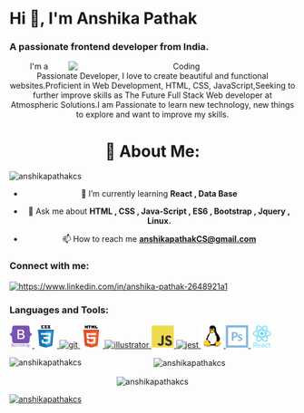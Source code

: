 <h1 align="left">Hi 👋, I'm Anshika Pathak</h1>
<h3 align="left">A passionate frontend developer from India.</h3>

<div align="center">  
<img align="right" alt="Coding" width="400" src="https://camo.githubusercontent.com/f8f2f3cc6811ee23a1cdd325286966e7b4ff8ae403328bc3cbd39984a11e748d/68747470733a2f2f63646e2e6472696262626c652e636f6d2f75736572732f333837363537342f73637265656e73686f74732f393739333034312f6769726c5f6c6170746f705f383030783630302e676966">
I'm a Passionate Developer, I love to create beautiful and functional websites.Proficient in Web Development, HTML, CSS, JavaScript,Seeking to further improve skills as The Future Full Stack Web developer at Atmospheric Solutions.I am Passionate to learn new technology, new things to explore and want to improve my skills.

# 💫 About Me:
<p align="left"> <img src="https://komarev.com/ghpvc/?username=anshikapathakcs&label=Profile%20views&color=0e75b6&style=flat" alt="anshikapathakcs" /> </p>


- 🌱 I’m currently learning **React , Data Base**

- 💬 Ask me about **HTML , CSS , Java-Script , ES6 , Bootstrap , Jquery , Linux.**

- 📫 How to reach me **anshikapathakCS@gmail.com**

<h3 align="left">Connect with me:</h3>
<p align="left">
<a href="https://linkedin.com/in/https://www.linkedin.com/in/anshika-pathak-2648921a1" target="blank"><img align="center" src="https://raw.githubusercontent.com/rahuldkjain/github-profile-readme-generator/master/src/images/icons/Social/linked-in-alt.svg" alt="https://www.linkedin.com/in/anshika-pathak-2648921a1" height="30" width="40" /></a>
</p>

<h3 align="left">Languages and Tools:</h3>
<p align="left"> <a href="https://getbootstrap.com" target="_blank" rel="noreferrer"> <img src="https://raw.githubusercontent.com/devicons/devicon/master/icons/bootstrap/bootstrap-plain-wordmark.svg" alt="bootstrap" width="40" height="40"/> </a> <a href="https://www.w3schools.com/css/" target="_blank" rel="noreferrer"> <img src="https://raw.githubusercontent.com/devicons/devicon/master/icons/css3/css3-original-wordmark.svg" alt="css3" width="40" height="40"/> </a> <a href="https://git-scm.com/" target="_blank" rel="noreferrer"> <img src="https://www.vectorlogo.zone/logos/git-scm/git-scm-icon.svg" alt="git" width="40" height="40"/> </a> <a href="https://www.w3.org/html/" target="_blank" rel="noreferrer"> <img src="https://raw.githubusercontent.com/devicons/devicon/master/icons/html5/html5-original-wordmark.svg" alt="html5" width="40" height="40"/> </a> <a href="https://www.adobe.com/in/products/illustrator.html" target="_blank" rel="noreferrer"> <img src="https://www.vectorlogo.zone/logos/adobe_illustrator/adobe_illustrator-icon.svg" alt="illustrator" width="40" height="40"/> </a> <a href="https://developer.mozilla.org/en-US/docs/Web/JavaScript" target="_blank" rel="noreferrer"> <img src="https://raw.githubusercontent.com/devicons/devicon/master/icons/javascript/javascript-original.svg" alt="javascript" width="40" height="40"/> </a> <a href="https://jestjs.io" target="_blank" rel="noreferrer"> <img src="https://www.vectorlogo.zone/logos/jestjsio/jestjsio-icon.svg" alt="jest" width="40" height="40"/> </a> <a href="https://www.linux.org/" target="_blank" rel="noreferrer"> <img src="https://raw.githubusercontent.com/devicons/devicon/master/icons/linux/linux-original.svg" alt="linux" width="40" height="40"/> </a> <a href="https://www.photoshop.com/en" target="_blank" rel="noreferrer"> <img src="https://raw.githubusercontent.com/devicons/devicon/master/icons/photoshop/photoshop-line.svg" alt="photoshop" width="40" height="40"/> </a> <a href="https://reactjs.org/" target="_blank" rel="noreferrer"> <img src="https://raw.githubusercontent.com/devicons/devicon/master/icons/react/react-original-wordmark.svg" alt="react" width="40" height="40"/> </a> </p>

<p><img align="left" src="https://github-readme-stats.vercel.app/api/top-langs?username=anshikapathakcs&show_icons=true&locale=en&layout=compact" alt="anshikapathakcs" /></p>

<p>&nbsp;<img align="center" src="https://github-readme-stats.vercel.app/api?username=anshikapathakcs&show_icons=true&locale=en" alt="anshikapathakcs" /></p>

<p><img align="center" src="https://github-readme-streak-stats.herokuapp.com/?user=anshikapathakcs&" alt="anshikapathakcs" /></p>
<p align="left"> <a href="https://github.com/ryo-ma/github-profile-trophy"><img src="https://github-profile-trophy.vercel.app/?username=anshikapathakcs" alt="anshikapathakcs" /></a> </p>
